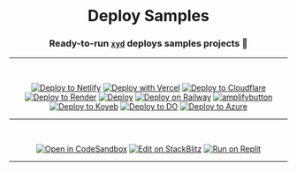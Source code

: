 <br />

<div align="center">
  <h1>Deploy Samples</h1>
  <p><h3 align="center">Ready-to-run <a href="https://xyd.dev"><code>xyd</code></a> deploys samples projects 🚀</h3></p>
  <p align="center">

  <hr/>
  <br/>

  [![Deploy to Netlify](https://www.netlify.com/img/deploy/button.svg)](https://app.netlify.com/start/deploy?repository=https://github.com/xyd-js/deploy-samples&base=netlify) 
  [![Deploy with Vercel](https://vercel.com/button)](https://vercel.com/new/clone?repository-url=https%3A%2F%2Fgithub.com%2Fxyd-js%2Fdeploy-samples%2Ftree%2Fmaster%2Fvercel)
  [![Deploy to Cloudflare](https://deploy.workers.cloudflare.com/button)](https://deploy.workers.cloudflare.com/?url=https%3A%2F%2Fgithub.com%2Fxyd-js%2Fdeploy-samples%2Ftree%2Fmaster%2Fcloudflare)
  [![Deploy to Render](https://render.com/images/deploy-to-render-button.svg)](https://render.com/deploy?repo=https%3A%2F%2Fgithub.com%2Fxyd-js%2Fdeploy-samples-render%2Ftree%2Fmaster)
  [![Deploy](https://www.herokucdn.com/deploy/button.svg)](https://www.heroku.com/deploy?template=https://github.com/heroku/node-js-getting-started)
  [![Deploy on Railway](https://railway.app/button.svg)](https://railway.app/new/template/ZweBXA)
  [![amplifybutton](https://oneclick.amplifyapp.com/button.svg)](https://console.aws.amazon.com/amplify/home#/deploy?repo=https://github.com/xyd-js/deploy-samples&base=amplify)
  [![Deploy to Koyeb](https://www.koyeb.com/static/images/deploy/button.svg)](https://app.koyeb.com/deploy?type=git&builder=buildpack&repository=github.com/koyeb/example-nestjs&branch=main&name=nestjs-on-koyeb)
  [![Deploy to DO](https://www.deploytodo.com/do-btn-blue.svg)](https://cloud.digitalocean.com/apps/new?repo=https://github.com/xyd-js/deploy-samples-digitalocean/tree/master)
  [![Deploy to Azure](https://aka.ms/deploytoazurebutton)](https://portal.azure.com/#create/Microsoft.StaticApp?resourceName=xyd-azure&repositoryUrl=https://github.com/xyd-js/deploy-samples&branch=master)
  
  <hr/>
  <br/>
  
  [![Open in CodeSandbox](https://codesandbox.io/static/img/play-codesandbox.svg)](https://codesandbox.io/p/github/xyd-js/starter)
  [![Edit on StackBlitz](https://developer.stackblitz.com/img/open_in_stackblitz.svg)](https://stackblitz.com/github/xyd-js/starter)
  [![Run on Replit](https://replit.com/badge/github/xyd-js/starter)](https://replit.com/github/xyd-js/starter)
  
</p>
</div>

<hr>



